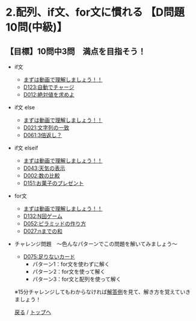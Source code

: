 # 2.配列、if文、for文に慣れる 【D問題10問(中級)】
## 【目標】10問中3問　満点を目指そう！
- if文
  - [まずは動画で理解しましょう！！](https://youtu.be/8zmbbmezaoc)
  - [D123:自動でチャージ](https://paiza.jp/challenges/307/ready)
  - [D012:絶対値を求めよ](https://paiza.jp/challenges/64/ready)
- if文 else
  - [まずは動画で理解しましょう！！](https://youtu.be/CQMQ_ALvfco)
  - [D021:文字列の一致](https://paiza.jp/challenges/84/ready)
  - [D061:3倍返し？](https://paiza.jp/challenges/168/ready)
- if文 elseif
  - [まずは動画で理解しましょう！！](https://youtu.be/JNGAE9twczM)
  - [D043:天気の表示](https://paiza.jp/challenges/132/ready)
  - [D002:数の比較](https://paiza.jp/challenges/31/ready)
  - [D151:お菓子のプレゼント](https://paiza.jp/challenges/367/ready)
- for文
  - [まずは動画で理解しましょう！！](https://youtu.be/UuvBGxNNt9M)
  - [D132:N回ゲーム](https://paiza.jp/challenges/328/ready)
  - [D052:ピラミッドの作り方](https://paiza.jp/challenges/149/ready)
  - [D027:nまでの和](https://paiza.jp/challenges/97/ready)
- チャレンジ問題　〜色んなパターンでこの問題を解いてみましょう〜
  - [D075:足りないカード](https://paiza.jp/challenges/198/ready)
    - パターン1：for文を使わずに解く
    - パターン2：for文を使って解く
    - パターン3：for文と配列を使って解く

  ※15分チャレンジしてもわからなければ[解答例](https://docs.google.com/document/d/1NyOTy3qko_g_7yphwlnVP7c7k_64OUPHLarHbqwr_50/edit#)を見て、解き方を覚えていきましょう！

  [戻る](index.md) /
  [トップへ](/README.md)